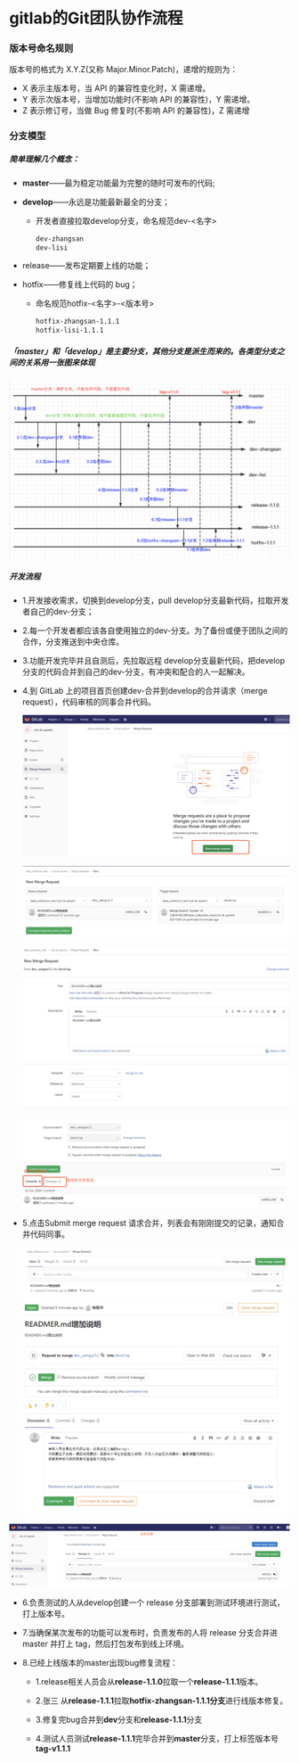 # gitlab的Git团队协作流程

### 版本号命名规则

版本号的格式为 X.Y.Z(又称 Major.Minor.Patch)，递增的规则为：

- X 表示主版本号，当 API 的兼容性变化时，X 需递增。
- Y 表示次版本号，当增加功能时(不影响 API 的兼容性)，Y 需递增。
- Z 表示修订号，当做 Bug 修复时(不影响 API 的兼容性)，Z 需递增



### 分支模型

##### 简单理解几个概念：

- **master**——最为稳定功能最为完整的随时可发布的代码;

- **develop**——永远是功能最新最全的分支；

  - 开发者直接拉取develop分支，命名规范dev-<名字>

    ```
    dev-zhangsan
    dev-lisi
    ```

- release——发布定期要上线的功能；

- hotfix——修复线上代码的 bug；

  - 命名规范hotfix-<名字>-<版本号>

    ```
    hotfix-zhangsan-1.1.1
    hotfix-lisi-1.1.1
    ```

##### 「master」和「develop」是主要分支，其他分支是派生而来的。各类型分支之间的关系用一张图来体现

<img src="./images/image-20200601111911505.png" alt="image-20200601111911505" style="zoom:50%;" />



##### 开发流程

- 1.开发接收需求，切换到develop分支，pull develop分支最新代码，拉取开发者自己的dev-<name>分支；

- 2.每一个开发者都应该各自使用独立的dev-<name>分支。为了备份或便于团队之间的合作，分支推送到中央仓库。

- 3.功能开发完毕并且自测后，先拉取远程 develop分支最新代码，把develop分支的代码合并到自己的dev-<name>分支，有冲突和配合的人一起解决。

- 4.到 GitLab 上的项目首页创建dev-<name>合并到develop的合并请求（merge request），代码审核的同事合并代码。

  ![image-20200601094715500](./images/image-20200601094715500.png)

  <img src="./images/image-20200601095349289.png" alt="image-20200601095349289" style="zoom:50%;" />

  ![image-20200601095457993](./images/image-20200601095457993.png)

  <img src="./images/image-20200601095651197.png" alt="image-20200601095651197" style="zoom:50%;" />

- 5.点击Submit merge request 请求合并，列表会有刚刚提交的记录，通知合并代码同事。

  <img src="./images/image-20200601095939200.png" alt="image-20200601095939200" style="zoom:50%;" />

  <img src="./images/image-20200601100408725.png" alt="image-20200601100408725" style="zoom:50%;" />

<img src="./images/image-20200601100534187.png" alt="image-20200601100534187" style="zoom:50%;" />

- 6.负责测试的人从develop创建一个 release 分支部署到测试环境进行测试，打上版本号。

- 7.当确保某次发布的功能可以发布时，负责发布的人将 release 分支合并进 master 并打上 tag，然后打包发布到线上环境。

- 8.已经上线版本的master出现bug修复流程：

  - 1.release相关人员会从**release-1.1.0**拉取一个**release-1.1.1**版本。

  - 2.张三 从**release-1.1.1**拉取**hotfix-zhangsan-1.1.1分支**进行线版本修复。

  - 3.修复完bug合并到**dev**分支和**release-1.1.1**分支

  - 4.测试人员测试**release-1.1.1**完毕合并到**master**分支，打上标签版本号**tag-v1.1.1**

    

